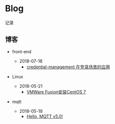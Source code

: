 # Blog

记录

## 博客
- front-end
  - 2018-07-18
    - [credential-management 在登录场景的应用](https://github.com/dxil/Blog/blob/master/front-end/credential-management.md)

- Linux
  - 2018-05-21
    - [VMWare Fusion安装CentOS 7](https://github.com/dxil/Blog/blob/master/Linux/VMware/VMware%20Fusion%20%E5%AE%89%E8%A3%85CentOS%207%20.md)

- mqtt
  - 2018-05-18
    - [Hello, MQTT v5.0!](https://github.com/dxil/Blog/blob/master/mqtt/mqtt%205.0.md)
